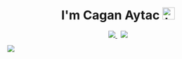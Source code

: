 <h1 align='center'>I'm Cagan Aytac  <img src="https://user-images.githubusercontent.com/1303154/88677602-1635ba80-d120-11ea-84d8-d263ba5fc3c0.gif" width="28px" alt="hi"></h1>

<p align='center'>
  <a href="https://www.linkedin.com/in/caganaytac" target="_blank"><img src="https://img.shields.io/badge/linkedin-%230077B5.svg?&style=for-the-badge&logo=linkedin&logoColor=white" />
</a>&nbsp;
  <a href="https://www.instagram.com/realcaganaytac"> <img src="https://img.shields.io/badge/Instagram-E4405F?style=for-the-badge&logo=instagram&logoColor=white"></img></a>

<a href="https://github.com/caganaytac"><img align="center" src="https://github-readme-stats.vercel.app/api/top-langs/?username=caganaytac&bg_color=0w1117&text_color=bdc3c7&title_color=f1c40f&hide_border=true&layout=compact&langs_count=10" /></a>
